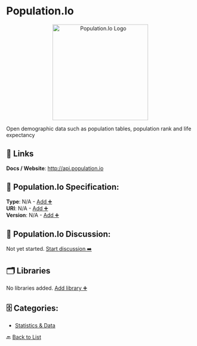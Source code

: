 # Population.Io
<p align="center">
    <img width="256" src="https://raw.githubusercontent.com/apis-list/apis-list/main/apis/population-io/logo_256x256.png" alt="Population.Io Logo"/>
</p>
Open demographic data such as population tables, population rank and life expectancy

##  🔗 Links
**Docs / Website**: http://api.population.io

## 🧬 Population.Io Specification:
**Type**: N/A - [Add ➕](https://github.com/apis-list/apis-list/edit/main/apis.yaml#15453)  
**URI**: N/A - [Add ➕](https://github.com/apis-list/apis-list/edit/main/apis.yaml#15453)  
**Version**: N/A - [Add ➕](https://github.com/apis-list/apis-list/edit/main/apis.yaml#15453)

## 💬 Population.Io Discussion:
Not yet started. [Start discussion ➡️](https://github.com/apis-list/apis-list/discussions/new)

## 🗂️ Libraries

No libraries added. [Add library ➕](https://github.com/apis-list/apis-list/edit/main/apis.yaml#15453)    


## 🗄️ Categories:
- [Statistics & Data](https://github.com/apis-list/apis-list#statistics--data-)

🔙  [Back to List](https://github.com/apis-list/apis-list)
